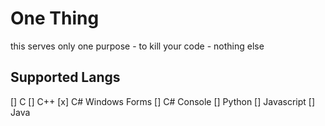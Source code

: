 # One Thing

this serves only one purpose - to kill your code - nothing else

## Supported Langs

[] C
[] C++
[x] C# Windows Forms
[] C# Console
[] Python
[] Javascript
[] Java
